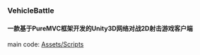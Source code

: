 ### VehicleBattle
#### 一款基于PureMVC框架开发的Unity3D网络对战2D射击游戏客户端
main code: [Assets/Scripts](Assets/Scripts)
